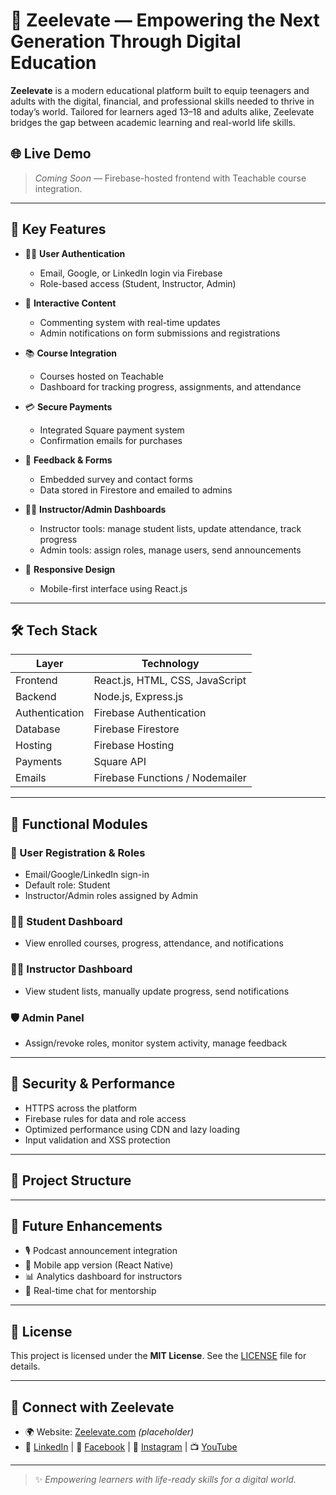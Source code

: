 # 🌱 Zeelevate — Empowering the Next Generation Through Digital Education

**Zeelevate** is a modern educational platform built to equip teenagers and adults with the digital, financial, and professional skills needed to thrive in today’s world. Tailored for learners aged 13–18 and adults alike, Zeelevate bridges the gap between academic learning and real-world life skills.

## 🌐 Live Demo

> _Coming Soon_ — Firebase-hosted frontend with Teachable course integration.

---

## 📌 Key Features

- 🧑‍💻 **User Authentication**
  - Email, Google, or LinkedIn login via Firebase
  - Role-based access (Student, Instructor, Admin)

- 💬 **Interactive Content**
  - Commenting system with real-time updates
  - Admin notifications on form submissions and registrations

- 📚 **Course Integration**
  - Courses hosted on Teachable
  - Dashboard for tracking progress, assignments, and attendance

- 💳 **Secure Payments**
  - Integrated Square payment system
  - Confirmation emails for purchases

- 🧾 **Feedback & Forms**
  - Embedded survey and contact forms
  - Data stored in Firestore and emailed to admins

- 🧑‍🏫 **Instructor/Admin Dashboards**
  - Instructor tools: manage student lists, update attendance, track progress
  - Admin tools: assign roles, manage users, send announcements

- 📱 **Responsive Design**
  - Mobile-first interface using React.js

---

## 🛠️ Tech Stack

| Layer             | Technology                         |
|------------------|-------------------------------------|
| Frontend         | React.js, HTML, CSS, JavaScript     |
| Backend          | Node.js, Express.js                 |
| Authentication   | Firebase Authentication             |
| Database         | Firebase Firestore                  |
| Hosting          | Firebase Hosting                    |
| Payments         | Square API                          |
| Emails           | Firebase Functions / Nodemailer     |

---

## 🚧 Functional Modules

### 👥 User Registration & Roles
- Email/Google/LinkedIn sign-in
- Default role: Student
- Instructor/Admin roles assigned by Admin

### 🧑‍🎓 Student Dashboard
- View enrolled courses, progress, attendance, and notifications

### 🧑‍🏫 Instructor Dashboard
- View student lists, manually update progress, send notifications

### 🛡️ Admin Panel
- Assign/revoke roles, monitor system activity, manage feedback

---

## 🔐 Security & Performance

- HTTPS across the platform
- Firebase rules for data and role access
- Optimized performance using CDN and lazy loading
- Input validation and XSS protection

---

## 📁 Project Structure


---

## 🚀 Future Enhancements

- 🎙️ Podcast announcement integration
- 📱 Mobile app version (React Native)
- 📊 Analytics dashboard for instructors
- 💬 Real-time chat for mentorship

---


## 📜 License

This project is licensed under the **MIT License**. See the [LICENSE](./LICENSE) file for details.

---

## 📣 Connect with Zeelevate

- 🌍 Website: [Zeelevate.com](https://www.zeelevate.com) *(placeholder)*
- 🔗 [LinkedIn](#) | 📘 [Facebook](#) | 📸 [Instagram](#) | 📺 [YouTube](#)

---

> ✨ *Empowering learners with life-ready skills for a digital world.*




